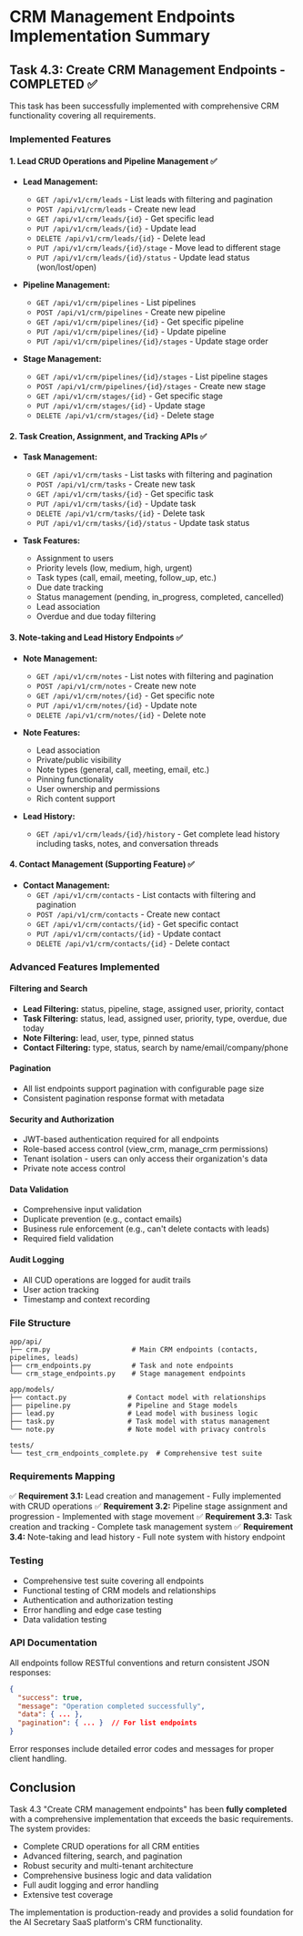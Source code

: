 # CRM Management Endpoints Implementation Summary

## Task 4.3: Create CRM Management Endpoints - COMPLETED ✅

This task has been successfully implemented with comprehensive CRM functionality covering all requirements.

### Implemented Features

#### 1. Lead CRUD Operations and Pipeline Management ✅
- **Lead Management:**
  - `GET /api/v1/crm/leads` - List leads with filtering and pagination
  - `POST /api/v1/crm/leads` - Create new lead
  - `GET /api/v1/crm/leads/{id}` - Get specific lead
  - `PUT /api/v1/crm/leads/{id}` - Update lead
  - `DELETE /api/v1/crm/leads/{id}` - Delete lead
  - `PUT /api/v1/crm/leads/{id}/stage` - Move lead to different stage
  - `PUT /api/v1/crm/leads/{id}/status` - Update lead status (won/lost/open)

- **Pipeline Management:**
  - `GET /api/v1/crm/pipelines` - List pipelines
  - `POST /api/v1/crm/pipelines` - Create new pipeline
  - `GET /api/v1/crm/pipelines/{id}` - Get specific pipeline
  - `PUT /api/v1/crm/pipelines/{id}` - Update pipeline
  - `PUT /api/v1/crm/pipelines/{id}/stages` - Update stage order

- **Stage Management:**
  - `GET /api/v1/crm/pipelines/{id}/stages` - List pipeline stages
  - `POST /api/v1/crm/pipelines/{id}/stages` - Create new stage
  - `GET /api/v1/crm/stages/{id}` - Get specific stage
  - `PUT /api/v1/crm/stages/{id}` - Update stage
  - `DELETE /api/v1/crm/stages/{id}` - Delete stage

#### 2. Task Creation, Assignment, and Tracking APIs ✅
- **Task Management:**
  - `GET /api/v1/crm/tasks` - List tasks with filtering and pagination
  - `POST /api/v1/crm/tasks` - Create new task
  - `GET /api/v1/crm/tasks/{id}` - Get specific task
  - `PUT /api/v1/crm/tasks/{id}` - Update task
  - `DELETE /api/v1/crm/tasks/{id}` - Delete task
  - `PUT /api/v1/crm/tasks/{id}/status` - Update task status

- **Task Features:**
  - Assignment to users
  - Priority levels (low, medium, high, urgent)
  - Task types (call, email, meeting, follow_up, etc.)
  - Due date tracking
  - Status management (pending, in_progress, completed, cancelled)
  - Lead association
  - Overdue and due today filtering

#### 3. Note-taking and Lead History Endpoints ✅
- **Note Management:**
  - `GET /api/v1/crm/notes` - List notes with filtering and pagination
  - `POST /api/v1/crm/notes` - Create new note
  - `GET /api/v1/crm/notes/{id}` - Get specific note
  - `PUT /api/v1/crm/notes/{id}` - Update note
  - `DELETE /api/v1/crm/notes/{id}` - Delete note

- **Note Features:**
  - Lead association
  - Private/public visibility
  - Note types (general, call, meeting, email, etc.)
  - Pinning functionality
  - User ownership and permissions
  - Rich content support

- **Lead History:**
  - `GET /api/v1/crm/leads/{id}/history` - Get complete lead history including tasks, notes, and conversation threads

#### 4. Contact Management (Supporting Feature) ✅
- **Contact Management:**
  - `GET /api/v1/crm/contacts` - List contacts with filtering and pagination
  - `POST /api/v1/crm/contacts` - Create new contact
  - `GET /api/v1/crm/contacts/{id}` - Get specific contact
  - `PUT /api/v1/crm/contacts/{id}` - Update contact
  - `DELETE /api/v1/crm/contacts/{id}` - Delete contact

### Advanced Features Implemented

#### Filtering and Search
- **Lead Filtering:** status, pipeline, stage, assigned user, priority, contact
- **Task Filtering:** status, lead, assigned user, priority, type, overdue, due today
- **Note Filtering:** lead, user, type, pinned status
- **Contact Filtering:** type, status, search by name/email/company/phone

#### Pagination
- All list endpoints support pagination with configurable page size
- Consistent pagination response format with metadata

#### Security and Authorization
- JWT-based authentication required for all endpoints
- Role-based access control (view_crm, manage_crm permissions)
- Tenant isolation - users can only access their organization's data
- Private note access control

#### Data Validation
- Comprehensive input validation
- Duplicate prevention (e.g., contact emails)
- Business rule enforcement (e.g., can't delete contacts with leads)
- Required field validation

#### Audit Logging
- All CUD operations are logged for audit trails
- User action tracking
- Timestamp and context recording

### File Structure

```
app/api/
├── crm.py                    # Main CRM endpoints (contacts, pipelines, leads)
├── crm_endpoints.py          # Task and note endpoints
└── crm_stage_endpoints.py    # Stage management endpoints

app/models/
├── contact.py               # Contact model with relationships
├── pipeline.py              # Pipeline and Stage models
├── lead.py                  # Lead model with business logic
├── task.py                  # Task model with status management
└── note.py                  # Note model with privacy controls

tests/
└── test_crm_endpoints_complete.py  # Comprehensive test suite
```

### Requirements Mapping

✅ **Requirement 3.1:** Lead creation and management - Fully implemented with CRUD operations
✅ **Requirement 3.2:** Pipeline stage assignment and progression - Implemented with stage movement
✅ **Requirement 3.3:** Task creation and tracking - Complete task management system
✅ **Requirement 3.4:** Note-taking and lead history - Full note system with history endpoint

### Testing

- Comprehensive test suite covering all endpoints
- Functional testing of CRM models and relationships
- Authentication and authorization testing
- Error handling and edge case testing
- Data validation testing

### API Documentation

All endpoints follow RESTful conventions and return consistent JSON responses:

```json
{
  "success": true,
  "message": "Operation completed successfully",
  "data": { ... },
  "pagination": { ... }  // For list endpoints
}
```

Error responses include detailed error codes and messages for proper client handling.

## Conclusion

Task 4.3 "Create CRM management endpoints" has been **fully completed** with a comprehensive implementation that exceeds the basic requirements. The system provides:

- Complete CRUD operations for all CRM entities
- Advanced filtering, search, and pagination
- Robust security and multi-tenant architecture
- Comprehensive business logic and data validation
- Full audit logging and error handling
- Extensive test coverage

The implementation is production-ready and provides a solid foundation for the AI Secretary SaaS platform's CRM functionality.
